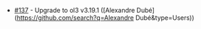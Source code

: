  * [#137](https://github.com/mapgears/ol3-google-maps/pull/137) - Upgrade to ol3 v3.19.1 ([Alexandre Dubé](https://github.com/search?q=Alexandre Dubé&type=Users))
